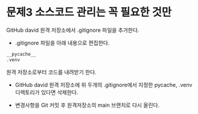 # 문제3 소스코드 관리는 꼭 필요한 것만
GitHub david 원격 저장소에서 .gitignore 파일을 추가한다.

* .gitignore 파일을 아래 내용으로 편집한다.
```bash
__pycache__
.venv
```
원격 저장소로부터 코드를 내려받기 한다.

* GitHub david 원격 저장소에 위 두개의 .gitignore에서 지정한 pycache, .venv 디렉토리가 있다면 삭제한다.

* 변경사항을 Git 커밋 후 원격저장소의 main 브랜치로 다시 올린다.